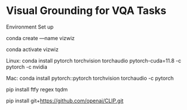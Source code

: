 # Visual Grounding for VQA Tasks 

Environment Set up

conda create —name vizwiz

conda activate vizwiz 

Linux:
conda install pytorch torchvision torchaudio pytorch-cuda=11.8 -c pytorch -c nvidia 

Mac:
conda install pytorch::pytorch torchvision torchaudio -c pytorch


pip install ftfy regex tqdm 

pip install git+https://github.com/openai/CLIP.git 
